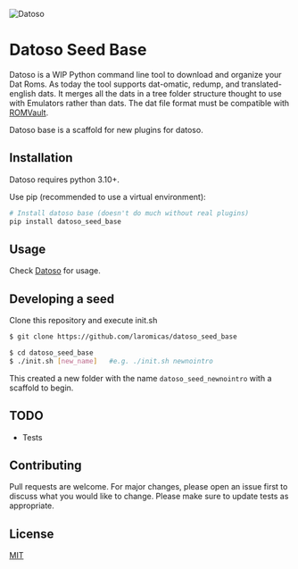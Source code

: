 ![Datoso](https://github.com/laromicas/datoso/blob/master/bearlogo.png)

# Datoso Seed Base

Datoso is a WIP Python command line tool to download and organize your Dat Roms.
As today the tool supports dat-omatic, redump, and translated-english dats.
It merges all the dats in a tree folder structure thought to use with Emulators rather than dats.
The dat file format must be compatible with [ROMVault](https://www.romvault.com/).

Datoso base is a scaffold for new plugins for datoso.

## Installation

Datoso requires python 3.10+.

Use pip (recommended to use a virtual environment):

``` bash
# Install datoso base (doesn't do much without real plugins)
pip install datoso_seed_base

```

## Usage

Check [Datoso](https://github.com/laromicas/datoso) for usage.


## Developing a seed

Clone this repository and execute init.sh
``` bash
$ git clone https://github.com/laromicas/datoso_seed_base

$ cd datoso_seed_base
$ ./init.sh [new_name]   #e.g. ./init.sh newnointro

```
This created a new folder with the name `datoso_seed_newnointro` with a scaffold to begin.

## TODO

-   Tests

## Contributing

Pull requests are welcome. For major changes, please open an issue first to discuss what you would like to change.
Please make sure to update tests as appropriate.

## License

[MIT](https://choosealicense.com/licenses/mit/)
